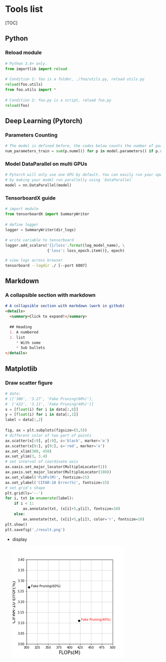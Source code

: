 # Tools list

[TOC]

## Python 

### Reload module

```python
# Python 3.4+ only.
from importlib import reload  

# Condition 1: foo is a folder, ./foo/utils.py, reload utils.py
reload(foo.utils)
from foo.utils import *

# Condition 2: foo.py is a script, reload foo.py
reload(foo)
```



## Deep Learning (Pytorch)

### Parameters Counting

```python
# The model is defined before, the codes below counts the number of parameters in training model
num_parameters_train = sum(p.numel() for p in model.parameters() if p.requires_grad)
```

### Model DataParallel on multi GPUs

```python
# Pytorch will only use one GPU by default. You can easily run your operations on multiple GPUs 
# by making your model run parallelly using `DataParallel`
model = nn.DataParallel(model)
```

### TensorboardX guide

```python
# import module 
from tensorboardX import SummaryWriter

# define logger
logger = SummaryWriter(dir_logs)

# write variable to tensorboard
logger.add_scalars('{}/loss'.format(log_model_name), \
                   {'loss': loss_epoch.item()}, epoch)
```

```bash
# view logs across browser
tensorboard --logdir ./ [--port 6007]
```



## Markdown

### A collapsible section with markdown

```markdown
# A collapsible section with markdown (work in github)
<details>
  <summary>Click to expand!</summary>
  
  ## Heading
  1. A numbered
  2. list
     * With some
     * Sub bullets
</details>
```

## Matplotlib

### Draw scatter figure

```python
# data:
# [['306', '3.27', 'Fake Pruning(60%)'],
#  ['422', '3.11', 'Fake Pruning(40%)']]
x = [float(i) for i in data[:,0]]
y = [float(i) for i in data[:,1]]
label = data[:,2]

fig, ax = plt.subplots(figsize=(5,5))
# different color of two part of points
ax.scatter(x[:9], y[:9], c='black', marker='o')
ax.scatter(x[9:], y[9:], c='red', marker='x')
ax.set_xlim(300, 450)
ax.set_ylim(3, 3.4)
# set interval of coordinate axis
ax.xaxis.set_major_locator(MultipleLocator(1))
ax.yaxis.set_major_locator(MultipleLocator(100))
ax.set_xlabel('FLOPs(M)', fontsize=15)
ax.set_ylabel('CIFAR-10 Error(%)', fontsize=15)
# set grid's shape
plt.grid(ls='--')
for i, txt in enumerate(label):
    if i < 1:
        ax.annotate(txt, (x[i]+5,y[i]), fontsize=10)
    else:
        ax.annotate(txt, (x[i]+5,y[i]), color='r', fontsize=10)
plt.show()
plt.savefig('./result.png')
```

-   display 

    ![scatter_figure][figure_1]



[figure_1]: ./images/scatter_figure.png

